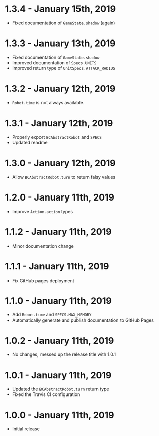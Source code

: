# 1.3.4 - January 15th, 2019
- Fixed documentation of `GameState.shadow` (again)

# 1.3.3 - January 13th, 2019
- Fixed documentation of `GameState.shadow`
- Improved documentation of `Specs.UNITS`
- Improved return type of `UnitSpecs.ATTACK_RADIUS`

# 1.3.2 - January 12th, 2019
- `Robot.time` is not always available.

# 1.3.1 - January 12th, 2019
- Properly export `BCAbstractRobot` and `SPECS`
- Updated readme

# 1.3.0 - January 12th, 2019
- Allow `BCAbstractRobot.turn` to return falsy values

# 1.2.0 - January 11th, 2019
- Improve `Action.action` types

# 1.1.2 - January 11th, 2019
- Minor documentation change

# 1.1.1 - January 11th, 2019
- Fix GitHub pages deployment

# 1.1.0 - January 11th, 2019
- Add `Robot.time` and `SPECS.MAX_MEMORY`
- Automatically generate and publish documentation to GitHub Pages

# 1.0.2 - January 11th, 2019
- No changes, messed up the release title with 1.0.1

# 1.0.1 - January 11th, 2019
- Updated the `BCAbstractRobot.turn` return type
- Fixed the Travis CI configuration

# 1.0.0 - January 11th, 2019
- Initial release
